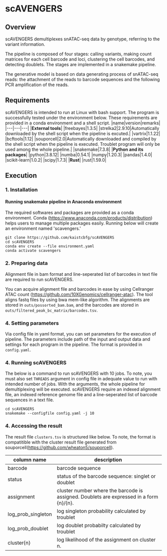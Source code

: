 # scAVENGERS

## Overview
scAVENGERS demultiplexes snATAC-seq data by genotype, referring to the variant information.

The pipeline is composed of four stages: calling variants, making count matrices for each cell barcode and loci, clustering the cell barcodes, and detecting doublets. The stages are implemented in a snakemake pipeline.

The generative model is based on data generating process of snATAC-seq reads: the attachment of the reads to barcode sequences and the following PCR amplification of the reads.

## Requirements
scAVENGERS is intended to run at Linux with bash support. The program is successfully tested under the environment below. These requirements are provided in a conda environment and a shell script.
|name|version|remarks|
|---|---|---|
|**External tools**|
|freebayes|1.3.5|
|strelka2|2.9.10|Automatically downloaded by the shell script when the pipeline is excuted.|
|vartrix|1.1.22|
|bcftools|1.12|
|souporcell|2.0|Automatically downloaded and compiled by the shell script when the pipeline is executed. Troublet program will only be used among the whole pipeline.|
|snakemake|7.3.8|
|**Python and its packages**|
|python|3.8.12|
|numba|0.54.1|
|numpy|1.20.3|
|pandas|1.4.0|
|scikit-learn|1.0.2|
|scipy|1.7.3|
|**Rust**|
|rust|1.59.0|


## Execution
### 1. Installation

#### Running snakemake pipeline in Anaconda environment
The required softwares and packages are provided as a conda environment. Conda (https://www.anaconda.com/products/distribution) helps users to manage multiple packages easily. Running below will create an environment named 'scavengers.'
```
git clone https://github.com/kaistcbfg/scAVENGERS
cd scAVENGERS
conda env create --file environment.yaml
conda activate scavengers
```
### 2. Preparing data
Alignment file in bam format and line-seperated list of barcodes in text file are required to run scAVENGERS.

You can acquire alignment file and barcodes in ease by using Cellranger ATAC count (https://github.com/10XGenomics/cellranger-atac). The tool aligns fastq files by using bwa mem-like algorithm. The alignments are stored in `outs/possorted_bam.bam`, and the barcodes are stored in `outs/filtered_peak_bc_matrix/barcodes.tsv`.

### 4. Setting parameters
Via config file in yaml format, you can set parameters for the execution of pipeline. The parameters include path of the input and output data and settings for each program in the pipeline. The format is provided in `config.yaml`. 

### 4. Running scAVENGERS
The below is a command to run scAVENGERS with 10 jobs. To note, you must also set `THREADS` argument in config file in adequate value to run with intended number of jobs. With the arguments, the whole pipeline for demultiplexing will be executed. scAVENGERS require an indexed alignment file, an indexed reference genome file and a line-seperated list of barcode sequences in a text file.
```
cd scAVENGERS
snakemake --configfile config.yaml -j 10
```


### 4. Accessing the result
The result file `clusters.tsv` is structured like below. To note, the format is compatitible with the cluster result file generated from souporcell(https://github.com/wheaton5/souporcell).

|column name|description|
|---|---|
|barcode|barcode sequence|
|status|status of the barcode sequence: singlet or doublet|
|assignment|cluster number where the barcode is assigned. Doublets are expressed in a form {n}/{n}.|
|log_prob_singleton|log singleton probability calculated by troublet|
|log_prob_doublet|log doublet probabilty calculated by troublet|
|cluster{n}|log likelihood of the assignment on cluster n.|